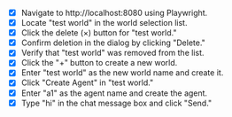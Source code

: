 - [x] Navigate to http://localhost:8080 using Playwright.
- [x] Locate "test world" in the world selection list.
- [x] Click the delete (×) button for "test world."
- [x] Confirm deletion in the dialog by clicking "Delete."
- [x] Verify that "test world" was removed from the list.
- [x] Click the "+" button to create a new world.
- [x] Enter "test world" as the new world name and create it.
- [x] Click "Create Agent" in "test world."
- [x] Enter "a1" as the agent name and create the agent.
- [x] Type "hi" in the chat message box and click "Send."
